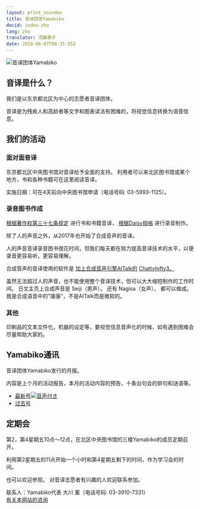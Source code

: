 ```yaml
---
layout: print_noindex
title: 音译团体Yamabiko
docid: index-zho
lang: zho
translator: 须藤惠子
date: 2018-08-07T08:35:55Z
---
```

<img class="fullw" src="media/index/logo-w2color.png" alt="音译团体Yamabiko" />

## <span data-dur="3.290" data-begin="49.859" id="xmri_000D">音译是什么？</span>

<span data-dur="5.228" data-begin="53.174" id="xmri_000E">我们是以东京都北区为中心的志愿者音译团体。</span>

<span data-dur="10.482" data-begin="58.377" id="xmri_000F">音译是为残疾人和高龄者等文字和图表读法有困难的，将视觉信息转换为语音信息。</span>

## <span data-dur="2.474" data-begin="68.859" id="xmri_0010">我们的活动</span>

### <span data-dur="2.703" data-begin="71.333" id="xmri_0011">面对面音译</span>

<span data-dur="5.279" data-begin="74.036" id="xmri_0012">东京都北区中央图书馆对音译给予全面的支持。</span>
<span data-dur="8.442" data-begin="79.264" id="xmri_0013">利用者可以来北区图书馆或某个地方，书和各种书籍可在这里阅读音译。</span>

<span data-dur="11.910" data-begin="87.680" id="xmri_0014">实施日期：可在4天前向中央图书馆申请（电话号码: 03-5993-1125）。</span>

### <span data-dur="3.111" data-begin="99.641" id="xmri_0015">录音图书作成</span>

<span data-dur="2.805" data-begin="102.727" id="xmri_0016"><a href="http://elaws.e-gov.go.jp/search/elawsSearch/elaws_search/lsg0500/detail?lawId=345AC0000000048&openerCode=1" data-dur="2.193" data-begin="105.507" id="xmri_0017">根据著作权第三十七条规定</a></span>
<span data-dur="2.066" data-begin="107.624" id="xmri_0018">进行书和书籍音译，</span>
<span data-dur="1.632" data-begin="109.690"><a href="http://www.dinf.ne.jp/doc/daisy/" data-dur="2.142" data-begin="111.271" id="xmri_0019">根据Daisy规格</a></span>
<span data-dur="3.035" data-begin="113.337" id="xmri_001A">进行录音制作。</span>

<span data-dur="7.166" data-begin="116.397" id="xmri_001B">除了人的声音之外，从2017年也开始了合成音声的音译。</span>

<span data-dur="12.318" data-begin="123.512" id="xmri_001C">人的声音音译录音图书很花时间，但我们每天都在努力提高音译技术的水平，以便录音更容易听，更容易理解。</span>

<span data-dur="2.933" data-begin="135.856" id="xmri_001D">合成音声的音译使用的软件是</span>
<span data-dur="3.494" data-begin="138.789" id="xmri_001E"><a href="https://www.ai-j.jp/about/" data-dur="1.301" data-begin="142.283" id="xmri_001F">加上合成音声引擎AITalk的</a></span>
<span data-dur="1.352" data-begin="143.571" id="xmri_0020"><a href="http://www.sciaccess.net/jp/ChattyInfty/" data-dur="1.849" data-begin="144.897" id="xmri_0021">ChattyInfty3。</a></span>

<span data-dur="9.615" data-begin="146.669" id="xmri_0022">虽然无法超过人的声音，也不能使用整个音译技术，但可以大大缩短制作的工作时间。</span>
<span data-dur="2.448" data-begin="156.284" id="xmri_0023">日文主页上合成声音是</span>
<span data-dur="1.760" data-begin="158.733" id="xmri_0024">Seiji（男声）。</span>
<span data-dur="0.918" data-begin="160.492" id="xmri_0025">还有</span>
<span data-dur="1.709" data-begin="161.410" id="xmri_0026">Nagisa（女声），</span>
<span data-dur="1.811" data-begin="163.119" id="xmri_0027">都可以做成。</span>
<span data-dur="7.498" data-begin="164.904" id="xmri_0028">我是合成语音中的"康康"，不是AITalk而是微软的。</span>

### <span data-dur="2.168" data-begin="172.377" id="xmri_0029">其他</span>

<span data-dur="10.737" data-begin="174.545" id="xmri_002A">印刷品的文本文件化，机器的设定等，要视觉信息音声化的时候，如有遇到困难会尽量帮助大家的。</span>

## <span data-dur="2.907" data-begin="185.307" id="xmri_002B">Yamabiko通讯</span>

<span data-dur="3.341" data-begin="188.240" id="xmri_002C">音译团体Yamabiko发行的月报。</span>

<span data-dur="9.054" data-begin="191.555" id="xmri_002D">内容是上个月的活动报告，本月的活动内容的预告，十条台句会的俳句和谜语等。</span>

- <span data-dur="0.918" data-begin="200.609" id="xmri_002E"><a href="tusin201808.html" data-dur="1.964" data-begin="201.502" id="xmri_002F">最新号<img src="media/Speaker_Icon_gray.png" srcset="media/Speaker_Icon_gray.svg" alt="音声付き" class="gyo" /></a></span>
- <span data-dur="0.893" data-begin="203.465" id="xmri_0030"><a href="bn.html" data-dur="2.142" data-begin="204.332" id="xmri_0031">过去号</a></span>

## <span data-dur="2.270" data-begin="206.475" id="xmri_0032">定期会</span>

<span data-dur="8.875" data-begin="208.795" id="xmri_0033">第2，第4星期五10点～12点，在北区中央图书馆的三楼Yamabiko的成员定期召开。</span>

<span data-dur="8.824" data-begin="217.569" id="xmri_0034">利用第2星期五的11点开始一个小时和第4星期五剩下的时间，作为学习会的时间。</span>

<span data-dur="2.423" data-begin="226.342" id="xmri_0035">也可以欢迎参观。</span>
<span data-dur="4.438" data-begin="228.739" id="xmri_0036">对音译志愿者有兴趣的人欢迎联系参加。</span>

<span data-dur="8.289" data-begin="233.177" id="xmri_0037">联系人：Yamabiko代表 大川 薰（电话号码: 03-3910-7331）</span>  
<span data-dur="1.836" data-begin="241.516" id="xmri_0038"><a href="mailto:ymbk2016ml@gmail.com?Subject=有关Yamabiko网站的咨询" data-dur="1.938" data-begin="243.327" id="xmri_0039">有关本网站的咨询</a></span>

